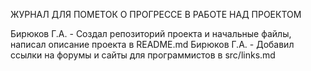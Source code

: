 ЖУРНАЛ ДЛЯ ПОМЕТОК О ПРОГРЕССЕ В РАБОТЕ НАД ПРОЕКТОМ

Бирюков Г.А. - Создал репозиторий проекта и начальные файлы, написал описание проекта в README.md
Бирюков Г.А. - Добавил ссылки на форумы и сайты для программистов в src/links.md
